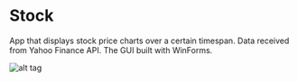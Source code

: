 # Stock
App that displays stock price charts over a certain timespan. 
Data received from Yahoo Finance API. The GUI built with WinForms.

![alt tag](http://i.imgur.com/VVFDn3s.png)
